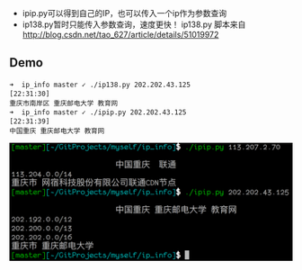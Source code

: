 - ipip.py可以得到自己的IP，也可以传入一个ip作为参数查询
- ip138.py暂时只能传入参数查询，速度更快！
ip138.py 脚本来自
http://blog.csdn.net/tao_627/article/details/51019972
## Demo
```
➜  ip_info master ✓ ./ip138.py 202.202.43.125                                                 [22:31:30]
重庆市南岸区 重庆邮电大学 教育网
➜  ip_info master ✓ ./ipip.py 202.202.43.125                                                  [22:31:39]
中国重庆 重庆邮电大学 教育网
```
![](img/Screenshot_2017-07-06_上午9.48.19.png)
